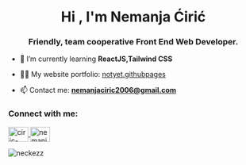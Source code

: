 <h1 align="center">Hi , I'm Nemanja Ćirić</h1>
<h3 align="center">Friendly, team cooperative Front End Web Developer.</h3>

- 🌱 I’m currently learning **ReactJS,Tailwind CSS**

- 👨‍💻 My website portfolio: [notyet.githubpages](notyet.githubpages)

- 📫 Contact me: **nemanjaciric2006@gmail.com**

<h3 align="left">Connect with me:</h3>
<p align="left">
<a href="https://linkedin.com/in/ciric-dev" target="blank"><img align="center" src="https://cdn.jsdelivr.net/gh/devicons/devicon/icons/linkedin/linkedin-original.svg" alt="ciric-dev" height="30" width="40" />
  <a href="https://instagram.com/nemanja.c___" target="blank"><img align="center" src="https://raw.githubusercontent.com/rahuldkjain/github-profile-readme-generator/master/src/images/icons/Social/instagram.svg" alt="nemanja.c___" height="30" width="40" /></a>
  </a>
</p>
<p><img align="center" src="https://github-readme-stats.vercel.app/api/top-langs?username=neckezz&show_icons=true&locale=en&layout=compact" alt="neckezz" /></p>
